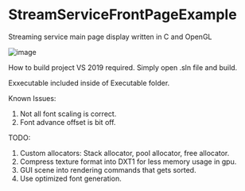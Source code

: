 # StreamServiceFrontPageExample
Streaming service main page display written in C and OpenGL

![image](https://user-images.githubusercontent.com/9837282/139631844-6c1818b6-6196-4786-8dcb-2dd57dc845a2.png)

How to build project
VS 2019 required.
Simply open .sln file and build.

Exxecutable included inside of Executable folder.

Known Issues:
1. Not all font scaling is correct.
2. Font advance offset is bit off.

TODO:
1. Custom allocators: Stack allocator, pool allocator, free allocator.
2. Compress texture format into DXT1 for less memory usage in gpu.
3. GUI scene into rendering commands that gets sorted.
4. Use optimized font generation.
